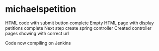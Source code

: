 # michaelspetition
HTML code with submit button complete
Empty HTML page with display petitions complete
Next step create spring controller
Created controller pages showing with correct url

Code now compiling on Jenkins
